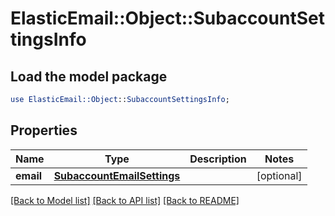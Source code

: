 # ElasticEmail::Object::SubaccountSettingsInfo

## Load the model package
```perl
use ElasticEmail::Object::SubaccountSettingsInfo;
```

## Properties
Name | Type | Description | Notes
------------ | ------------- | ------------- | -------------
**email** | [**SubaccountEmailSettings**](SubaccountEmailSettings.md) |  | [optional] 

[[Back to Model list]](../README.md#documentation-for-models) [[Back to API list]](../README.md#documentation-for-api-endpoints) [[Back to README]](../README.md)


